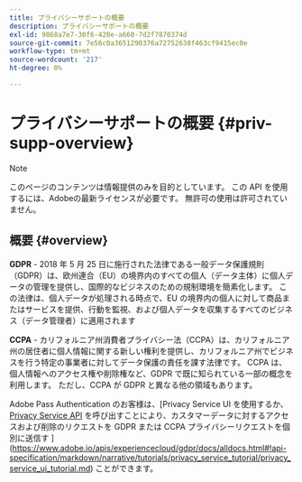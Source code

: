 ```yaml
---
title: プライバシーサポートの概要
description: プライバシーサポートの概要
exl-id: 9868a7e7-30f6-420e-a660-7d2f7870374d
source-git-commit: 7e56c0a3651290376a72752638f463cf9415ec0e
workflow-type: tm+mt
source-wordcount: '217'
ht-degree: 0%

---
```


# プライバシーサポートの概要 {#priv-supp-overview}

>[!NOTE]
>
>このページのコンテンツは情報提供のみを目的としています。 この API を使用するには、Adobeの最新ライセンスが必要です。 無許可の使用は許可されていません。

## 概要 {#overview}

**GDPR** - 2018 年 5 月 25 日に施行された法律である一般データ保護規則（GDPR）は、欧州連合（EU）の境界内のすべての個人（データ主体）に個人データの管理を提供し、国際的なビジネスのための規制環境を簡素化します。 この法律は、個人データが処理される時点で、EU の境界内の個人に対して商品またはサービスを提供、行動を監視、および個人データを収集するすべてのビジネス（データ管理者）に適用されます

**CCPA** - カリフォルニア州消費者プライバシー法（CCPA）は、カリフォルニア州の居住者に個人情報に関する新しい権利を提供し、カリフォルニア州でビジネスを行う特定の事業者に対してデータ保護の責任を課す法律です。 CCPA は、個人情報へのアクセス権や削除権など、GDPR で既に知られている一部の概念を利用します。 ただし、CCPA が GDPR と異なる他の領域もあります。

Adobe Pass Authentication のお客様は、[Privacy Service UI を使用するか、[Privacy Service API](https://www.adobe.io/apis/experiencecloud/gdpr/docs/alldocs.html#!api-specification/markdown/narrative/tutorials/privacy_service_tutorial/privacy_service_api_tutorial.md) を呼び出すことにより、カスタマーデータに対するアクセスおよび削除のリクエストを GDPR または CCPA プライバシーリクエストを個別に送信す ](https://www.adobe.io/apis/experiencecloud/gdpr/docs/alldocs.html#!api-specification/markdown/narrative/tutorials/privacy_service_tutorial/privacy_service_ui_tutorial.md) ことができます。
